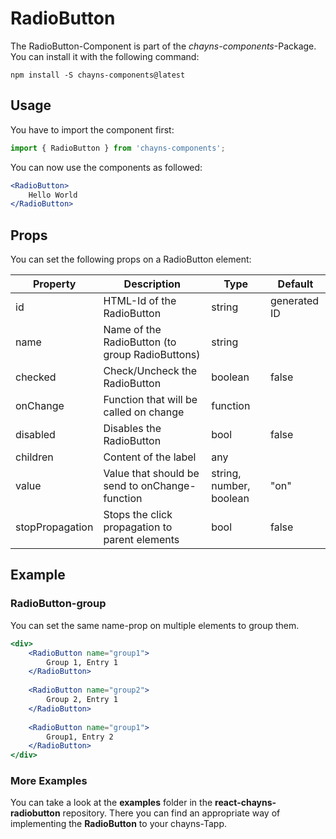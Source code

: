 # RadioButton #

The RadioButton-Component is part of the *chayns-components*-Package. You can install it with the following command:

    npm install -S chayns-components@latest


## Usage ##

You have to import the component first:

```jsx harmony
import { RadioButton } from 'chayns-components';
```


You can now use the components as followed:

```jsx harmony
<RadioButton>
    Hello World
</RadioButton>
```


## Props ##

You can set the following props on a RadioButton element:

| Property   | Description                                                                                         | Type    | Default |
|------------|-----------------------------------------------------------------------------------------------------|--------|--------------|
| id         | HTML-Id of the RadioButton                                                                          | string | generated ID |
| name       | Name of the RadioButton (to group RadioButtons)                                                     | string |  |
| checked    | Check/Uncheck the RadioButton                                                                       | boolean |  false            |
| onChange   | Function that will be called on change                                                              | function |  |
| disabled   | Disables the RadioButton                                                                            | bool | false |
| children   | Content of the label                                                                                | any |  |
| value      | Value that should be send to onChange-function                                                      | string, number, boolean | "on" |
| stopPropagation     | Stops the click propagation to parent elements                                                      | bool          | false         |


## Example ##


### RadioButton-group ###

You can set the same name-prop on multiple elements to group them.

```jsx harmony
<div>
    <RadioButton name="group1">
    	Group 1, Entry 1
    </RadioButton>
    
    <RadioButton name="group2">
        Group 2, Entry 1
    </RadioButton>
    
    <RadioButton name="group1">
        Group1, Entry 2
    </RadioButton>
</div>
```


### More Examples ###

You can take a look at the **examples** folder in the **react-chayns-radiobutton** repository. There you can find an appropriate way of implementing the **RadioButton** to your chayns-Tapp.
